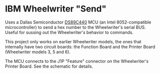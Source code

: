 # IBM Wheelwriter "Send"
Uses a Dallas Semiconductor [DS89C440](https://www.maximintegrated.com/en/products/microcontrollers/DS89C440.html) MCU (an Intel 8052-compatible microcontroller) to send a hex number to the Wheelwriter's serial BUS. Useful for sussing out the Wheelwriter's behavior to commands.

This project only works on earlier Wheelwriter models, the ones that internally have two circuit boards: the Function Board and the Printer Board (Wheelwriter models 3, 5 and 6).

The MCU connects to the J1P "Feature" connector on the Wheelwriter's Printer Board. See the schematic for details.

